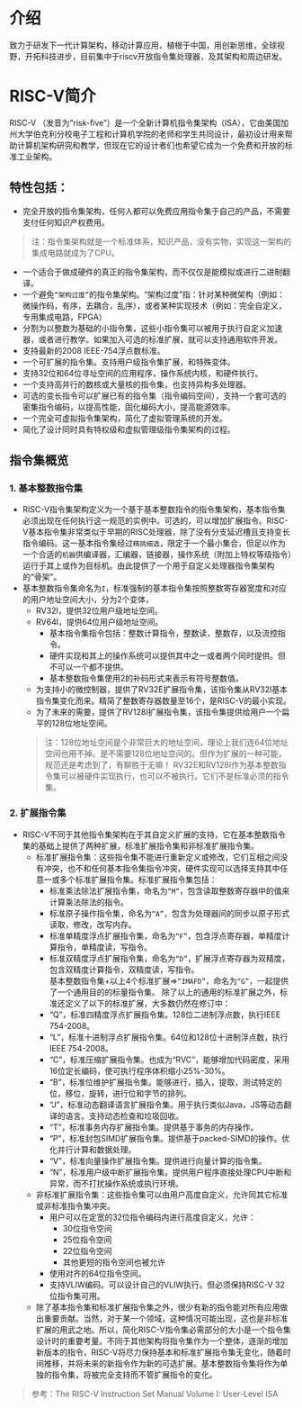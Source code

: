 介绍
====

致力于研发下一代计算架构，移动计算应用，植根于中国，用创新思维，全球视野，开拓科技进步，目前集中于riscv开放指令集处理器，及其架构和周边研发。

# RISC-V简介

RISC-V （发音为“risk-five”）是一个全新计算机指令集架构（ISA），它由美国加州大学伯克利分校电子工程和计算机学院的老师和学生共同设计，最初设计用来帮助计算机架构研究和教学，但现在它的设计者们也希望它成为一个免费和开放的标准工业架构。

## 特性包括：
- 完全开放的指令集架构，任何人都可以免费应用指令集于自己的产品，不需要支付任何知识产权费用。
> 注：指令集架构就是一个标准体系，知识产品，没有实物，实现这一架构的集成电路就成为了CPU。
- 一个适合于做成硬件的真正的指令集架构，而不仅仅是能模拟或进行二进制翻译。
- 一个避免`“架构过度”`的指令集架构。“架构过度”指：针对某种微架构（例如：微操作码，有序，去耦合，乱序），或者某种实现技术（例如：完全自定义，专用集成电路，FPGA）
- 分割为以整数为基础的小指令集，这些小指令集可以被用于执行自定义加速器，或者进行教学。如果加入可选的标准扩展，就可以支持通用软件开发。
- 支持最新的2008 IEEE-754浮点数标准。
- 一个可扩展的指令集。支持用户级指令集扩展，和特殊变体。
- 支持32位和64位寻址空间的应用程序，操作系统内核，和硬件执行。
- 一个支持高并行的数核或大量核的指令集，也支持异构多处理器。
- 可选的变长指令可以扩展已有的指令集（指令编码空间），支持一个套可选的密集指令编码，以提高性能，固化编码大小，提高能源效率。
- 一个完全可虚拟指令集架构，简化了虚拟管理系统的开发。
- 简化了设计同时具有特权级和虚拟管理级指令集架构的过程。
## 指令集概览
### 1. 基本整数指令集
  - RISC-V指令集架构定义为一个基于基本整数指令的指令集架构，基本指令集必须出现在任何执行这一规范的实例中。可选的，可以增加扩展指令。RISC-V基本指令集非常类似于早期的RISC处理器，除了没有分支延迟槽且支持变长指令编码。这一基本指令集经过`精挑细选`，限定于一个最小集合，但足以作为一个合适的`机器`供编译器，汇编器，链接器，操作系统（附加上特权等级指令）运行于其上或作为目标机。由此提供了一个用于自定义处理器指令集架构的“骨架”。
  - 基本整数指令集命名为`I`，标准强制的基本指令集按照整数寄存器宽度和对应的用户地址空间大小，分为2个变体，
    - RV32I，提供32位用户级地址空间。
    - RV64I，提供64位用户级地址空间。  
      - 基本指令集指令包括：整数计算指令，整数读，整数存，以及流控指令。
      - 硬件实现和其上的操作系统可以提供其中之一或者两个同时提供。但不可以一个都不提供。
      - 基本整数指令集使用2的补码形式来表示有符号整数值。
    - 为支持小的微控制器，提供了RV32E扩展指令集，该指令集从RV32I基本指令集变化而来。精简了整数寄存器数量至16个，是RISC-V的最小实现。
    - 为了未来的需要，提供了RV128I扩展指令集，该指令集提供给用户一个扁平的128位地址空间。
    > 注：128位地址空间是个非常巨大的地址空间，理论上我们连64位地址空间也用不掉。是不需要128位地址空间的。但作为扩展的一种可能，规范还是考虑到了，有聊胜于无嘛！
  RV32E和RV128I作为基本整数指令集可以被硬件实现执行，也可以不被执行。它们不是标准必须的指令集。
### 2. 扩展指令集 
  - RISC-V不同于其他指令集架构在于其自定义扩展的支持，它在基本整数指令集的基础上提供了两种扩展，标准扩展指令集和非标准扩展指令集。
    - 标准扩展指令集：这些指令集不能进行重新定义或修改，它们互相之间没有冲突，也不和任何基本指令集指令冲突。硬件实现可以选择支持其中任意一或多个标准扩展指令集。标准扩展指令集包括：
      - 标准乘法除法扩展指令集，命名为`“M”`，包含读取整数寄存器中的值来计算乘法除法的指令。
      - 标准原子操作指令集，命名为`“A”`，包含为处理器间的同步以原子形式读取，修改，改写内存。
      - 标准单精度浮点扩展指令集，命名为`“F”`，包含浮点寄存器，单精度计算指令，单精度读，写指令。
      - 标准双精度浮点扩展指令集，命名为`“D”`，扩展浮点寄存器为双精度，包含双精度计算指令，双精度读，写指令。  
  基本整数指令集+以上4个标准扩展=>`“IMAFD”`，命名为`“G”`，一起提供了一个通用目的的标量指令集。
  除了以上的通用的标准扩展之外，标准还定义了以下的标准扩展，大多数仍然在修订中：
      - “Q”，标准四精度浮点扩展指令集。128位二进制浮点数，执行IEEE 754-2008。
      - “L”，标准十进制浮点扩展指令集。64位和128位十进制浮点数，执行IEEE 754-2008。
      - “C”，标准压缩扩展指令集。也成为“RVC”，能够增加代码密度，采用16位定长编码，使可执行程序体积缩小25%-30%。
      - “B”，标准位维护扩展指令集。能够进行，插入，提取，测试特定的位，移位，旋转，进行位和字节的排列。
      - “J”，标准动态翻译语言扩展指令集。用于执行类似Java，JS等动态翻译的语言。支持动态检查和垃圾回收。
      - “T”，标准事务内存扩展指令集。提供基于事务的内存操作。
      - “P”，标准封包SIMD扩展指令集。提供基于packed-SIMD的操作。优化并行计算和数据处理。
      - “V”，标准向量操作扩展指令集。提供进行向量计算的指令集。
      - “N”，标准用户级中断扩展指令集。提供用户程序直接处理CPU中断和异常，而不打扰操作系统或执行环境。
    - 非标准扩展指令集：这些指令集可以由用户高度自定义，允许同其它标准或非标准指令集冲突。
      - 用户可以在定宽的32位指令编码内进行高度自定义，允许：
        - 30位指令空间
        - 25位指令空间
        - 22位指令空间
        - 其他更短的指令空间也被允许
      - 使用对齐的64位指令空间。
      - 支持VLIW编码。可以设计自己的VLIW执行。但必须保持RISC-V 32位指令集可用。
    - 除了基本指令集和标准扩展指令集之外，很少有新的指令能对所有应用做出重要贡献。当然，对于某一个领域，这种情况可能出现，这也是非标准扩展的用武之地。所以，简化RISC-V指令集必需部分的大小是一个指令集设计时的重要考量。不同于其他架构将指令集作为一个整体，逐渐的增加新版本的指令，RISC-V将尽力保持基本和标准扩展指令集无变化，随着时间推移，并将未来的新指令作为新的可选扩展。基本整数指令集将作为单独的指令集，将被完全支持而不管扩展指令的变化。

> 参考：The RISC-V Instruction Set Manual Volume I: User-Level ISA

